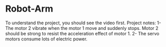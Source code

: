 # Robot-Arm
To understand the project, you should see the video first.
Project notes: 
1- The motor 2 vibrate when the motor 1 move and suddenly stops. Motor 2 should be strong to resist the acceleration effect of motor 1.
2- The servo motors consume lots of electric power.

